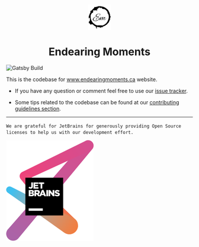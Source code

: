 <p align="center">
  <img alt="Manujaya Portfolio" src="https://github.com/OpenArchitex/manujaya-portfolio/blob/main/src/images/favicon.svg" width="60" />
</p>
<h1 align="center">
  Endearing Moments
</h1>

![Gatsby Build](https://github.com/OpenArchitex/manujaya-portfolio/workflows/Gatsby%20Build/badge.svg)

This is the codebase for www.endearingmoments.ca website.

- If you have any question or comment feel free to use our [issue tracker](https://github.com/OpenArchitex/manujaya-portfolio/issues).

- Some tips related to the codebase can be found at our [contributing guidelines section](https://github.com/OpenArchitex/manujaya-portfolio/blob/main/CONTRIBUTING.md).

---

`We are grateful for JetBrains for generously providing Open Source licenses to help us with our development effort.`

[![JetBrains Logo](https://raw.githubusercontent.com/OpenArchitex/CommonAssets/main/images/jetbrains-logo.svg)](https://www.jetbrains.com/?from=manujaya-portfolio)
